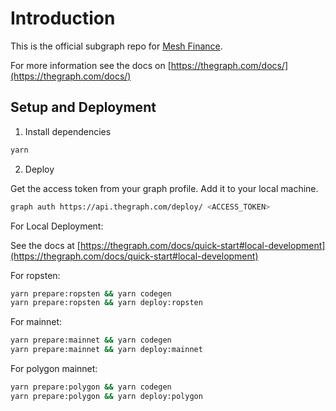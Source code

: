# Introduction

This is the official subgraph repo for [Mesh Finance](https://mesh.finance).

For more information see the docs on [https://thegraph.com/docs/](https://thegraph.com/docs/)

## Setup and Deployment

1. Install dependencies

```bash
yarn
```

2. Deploy

Get the access token from your graph profile. Add it to your local machine.

```bash
graph auth https://api.thegraph.com/deploy/ <ACCESS_TOKEN>
```

For Local Deployment:

See the docs at [https://thegraph.com/docs/quick-start#local-development](https://thegraph.com/docs/quick-start#local-development)


For ropsten:

```bash
yarn prepare:ropsten && yarn codegen
yarn prepare:ropsten && yarn deploy:ropsten
```

For mainnet:

```bash
yarn prepare:mainnet && yarn codegen
yarn prepare:mainnet && yarn deploy:mainnet
```

For polygon mainnet:

```bash
yarn prepare:polygon && yarn codegen
yarn prepare:polygon && yarn deploy:polygon
```